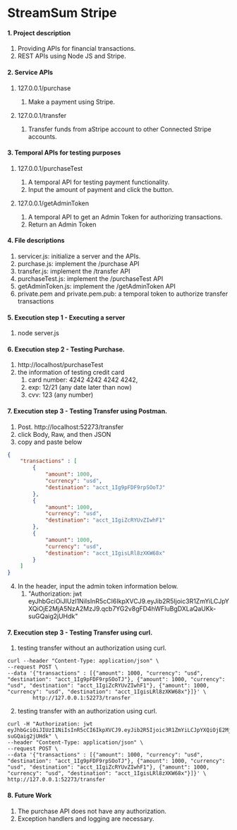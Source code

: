 # StreamSum Stripe

#### 1. Project description
1) Providing APIs for financial transactions. 
1) REST APIs using Node JS and Stripe.

#### 2. Service APIs
1) 127.0.0.1/purchase
    1) Make a payment using Stripe.

2) 127.0.0.1/transfer 
    1) Transfer funds from aStripe account to other Connected Stripe accounts.

#### 3. Temporal APIs for testing purposes
1) 127.0.0.1/purchaseTest
    1) A temporal API for testing payment functionality. 
    2) Input the amount of payment and click the button. 

2) 127.0.0.1/getAdminToken
    1) A temporal API to get an Admin Token for authorizing transactions.
    2) Return an Admin Token

#### 4. File descriptions
1) servicer.js: initialize a server and the APIs.
2) purchase.js: implement the /purchase API
3) transfer.js: implement the /transfer API
4) purchaseTest.js: implement the /purchaseTest API
5) getAdminToken.js: implement the /getAdminToken API
6) private.pem and private.pem.pub: a temporal token to authorize transfer transactions

#### 5. Execution step 1 - Executing a server
1) node server.js 

#### 6. Execution step 2 - Testing Purchase.
1) http://localhost/purchaseTest
2) the information of testing credit card
    1) card number: 4242 4242 4242 4242, 
    2) exp: 12/21 (any date later than now) 
    3) cvv: 123 (any number)

#### 7. Execution step 3 - Testing Transfer using Postman.
1) Post. http://localhost:52273/transfer
2) click Body, Raw, and then JSON
3) copy and paste below
```json
{
    "transactions" : [
        {
            "amount": 1000,
            "currency": "usd",
            "destination": "acct_1Ig9pFDF9rpSOoTJ"
        },
        {
            "amount": 1000,
            "currency": "usd",
            "destination": "acct_1IgiZcRYUvZIwhF1"
        },
        {
            "amount": 1000,
            "currency": "usd",
            "destination": "acct_1IgisLRl8zXKW68x"
        }
    ]
}
```
4) In the header, input the admin token information below. 
    1) "Authorization: jwt eyJhbGciOiJIUzI1NiIsInR5cCI6IkpXVCJ9.eyJib2R5Ijoic3R1ZmYiLCJpYXQiOjE2MjA5NzA2MzJ9.qcb7YG2v8gFD4hWFIuBgDXLaQaUKk-suGQaig2jUHdk"

#### 7. Execution step 3 - Testing Transfer using curl.
1) testing transfer without an authorization using curl.
```
curl --header "Content-Type: application/json" \
--request POST \
--data '{"transactions" : [{"amount": 1000, "currency": "usd", "destination": "acct_1Ig9pFDF9rpSOoTJ"}, {"amount": 1000, "currency": "usd", "destination": "acct_1IgiZcRYUvZIwhF1"}, {"amount": 1000, "currency": "usd", "destination": "acct_1IgisLRl8zXKW68x"}]}' \
        http://127.0.0.1:52273/transfer
```
2) testing transfer with an authorization using curl.
```
curl -H "Authorization: jwt eyJhbGciOiJIUzI1NiIsInR5cCI6IkpXVCJ9.eyJib2R5Ijoic3R1ZmYiLCJpYXQiOjE2MjA5NzA2MzJ9.qcb7YG2v8gFD4hWFIuBgDXLaQaUKk-suGQaig2jUHdk" \
--header "Content-Type: application/json" \
--request POST \
--data '{"transactions" : [{"amount": 1000, "currency": "usd", "destination": "acct_1Ig9pFDF9rpSOoTJ"}, {"amount": 1000, "currency": "usd", "destination": "acct_1IgiZcRYUvZIwhF1"}, {"amount": 1000, "currency": "usd", "destination": "acct_1IgisLRl8zXKW68x"}]}' \
http://127.0.0.1:52273/transfer
```

#### 8. Future Work
1) The purchase API does not have any authorization. 
2) Exception handlers and logging are necessary.
